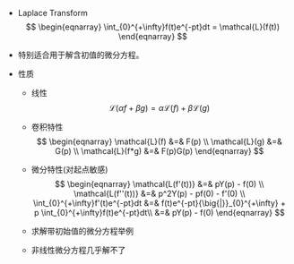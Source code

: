+ Laplace Transform
  $$
  \begin{eqnarray}
  \int_{0}^{+\infty}f(t)e^{-pt}dt = \mathcal{L}(f(t))
  \end{eqnarray}
  $$

+ 特别适合用于解含初值的微分方程。

+ 性质

  +  线性
    $$
    \mathcal{L}(\alpha f+ \beta g) = \alpha\mathcal{L}(f) + \beta\mathcal{L}(g)
    $$

  + 卷积特性
    $$
    \begin{eqnarray}
    \mathcal{L}(f) &=& F(p)	\\
    \mathcal{L}(g) &=& G(p)	\\
    \mathcal{L}(f*g) &=& F(p)G(p)
    \end{eqnarray}
    $$

  + 微分特性(对起点敏感)
    $$
    \begin{eqnarray}
    \mathcal{L(f'(t))} &=& pY(p) - f(0)	\\
    \mathcal{L(f''(t))} &=& p^2Y(p) - pf(0) - f'(0)	\\
    \int_{0}^{+\infty}f'(t)e^{-pt}dt &=& f(t)e^{-pt}{\big{|}}_{0}^{+\infty} + p \int_{0}^{+\infty}f(t)e^{-pt}dt\\
    &=& pY(p) - f(0)
    \end{eqnarray}
    $$

  + 求解带初始值的微分方程举例

  + 非线性微分方程几乎解不了

